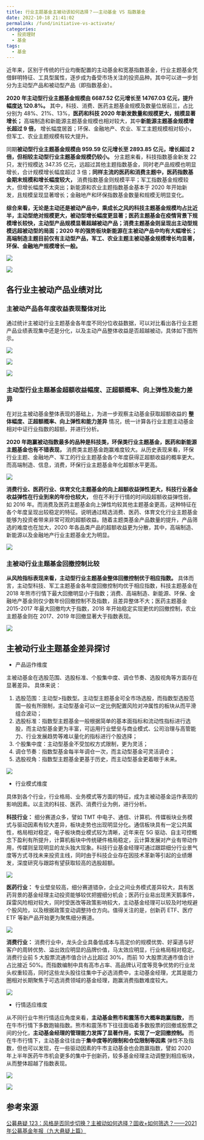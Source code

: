 ```yaml
---
title: 行业主题基金主被动该如何选择？——主动基金 VS 指数基金
date: 2022-10-18 21:41:02
permalink: /fund/initiative-vs-activate/
categories:
  - 投资理财
  - 基金
tags:
  - 基金
---
```


近年来，区别于传统的行业均衡配置的主动基金和宽基指数基金，行业主题基金凭借鲜明特征、工具型属性，逐步成为备受市场关注的投资品种。其中可以进一步划分为主动型产品和被动型产品（即指数基金）。

  

**2020 年主动型行业主题基金规模由 6687.52 亿元增长至 14767.03 亿元，提升幅度达 120.8%。** 其中，科技、消费、医药主题基金规模及数量位居前三，占比分别为 48%、21%、13%，**医药和科技 2020 年新发数量和规模更大，规模显著增长；** 高端制造和新能源主题基金规模也相对较大，其中**新能源主题基金规模增长超过 9 倍，** 增长幅度居首；环保、金融地产、农业、军工主题规模相对较小，但军工、农业主题规模有较大提升。

  

同期**被动型行业主题基金规模由 959.59 亿元增长至 2893.85 亿元，增长超过 2 倍，但相较主动型行业主题基金规模仍较小。** 分主题来看，科技指数基金新发 22 只，发行规模达 347.35 亿元，远超过其他主题指数基金，同时老产品规模也明显增长，合计规模增长幅度超过 3 倍；**同样主流的医药和消费主题中，医药指数基金期末规模和增长幅度较大，** 消费指数基金则规模平平；军工指数基金规模较大，但增长幅度不太突出；新能源和农业主题指数基金基本于 2020 年开始新发，且规模呈现显著增长；金融地产和环保指数基金数量和规模无明显变化。

  

**综合来看，无论是主动还是被动产品中，乘成长之风的科技主题基金规模均占比近半，主动型绝对规模更大，被动型增长幅度更显著；医药主题基金在疫情背景下规模增长较快，主动型产品规模显著超越被动产品；消费主题基金则呈现出主动型规模远超被动型的局面；2020 年的强势板块新能源在主被动产品中均有大幅增长；高端制造主题目前仅有主动型产品，军工、农业主题主被动基金规模增长均显著，环保、金融地产规模增长一般。**

<!-- more -->

![](https://cdn.jsdelivr.net/gh/masantu/statics/images/20221018214425.png)

![](https://cdn.jsdelivr.net/gh/masantu/statics/images/20221018214458.png)

## 各行业主被动产品业绩对比

### 主被动产品各年度收益表现整体对比

通过统计主被动行业主题基金各年度不同分位收益数据，可以对比看出各行业主题产品业绩表现集中还是分化，以及主动产品整体收益是否超越被动，具体如下图所示。

![](https://cdn.jsdelivr.net/gh/masantu/statics/images/20221018214516.png)

  
![](https://cdn.jsdelivr.net/gh/masantu/statics/images/20221018214533.png)

![](https://cdn.jsdelivr.net/gh/masantu/statics/images/20221018214546.png)
  

### 主动型行业主题基金超额收益幅度、正超额概率、向上弹性及能力差异

在对比主被动基金整体表现的基础上，为进一步观察主动基金获取超额收益的 **整体幅度、正超额概率、向上弹性和能力差异** 情况，统一计算各行业主题主动基金相对中证行业指数的超额，并进行分析。

  

**2020 年跑赢被动指数最多的品种是科技类，环保类行业主题基金，医药和新能源主题基金也有不错表现，** 消费类主题基金跑赢难度较大。从历史表现来看，环保行业主题、金融地产、军工的行业主题基金各个年度获得正超额收益的概率更大。而高端制造、信息，消费，环保行业主题基金年化超额水平更高。

  
![](https://cdn.jsdelivr.net/gh/masantu/statics/images/20221018214848.png)
  

**消费行业、医药行业、体育文化主题基金的向上超额收益弹性更大，科技行业基金收益弹性在行业到来的年份也较大，** 但在不利于行情的时间段超额收益弹性弱，如 2016 年。而消费及医药主题基金向上弹性均较其他主题基金更高，这种特征在各个年度呈现出较稳定的特征。说明通过精选消费、医药、体育文化行业主题基金能够为投资者带来非常可观的超额收益。随着主题类基金产品数量的提升，产品筛选的难度也在加大，2020 年各品类产品的超额收益更为分散，其中，高端制造、新能源以及金融地产行业主题基金尤为明显。

  
![](https://cdn.jsdelivr.net/gh/masantu/statics/images/20221018214927.png)
  

### 主被动行业主题基金回撤控制比较

**从风险指标表现来看，主动型行业主题基金整体回撤控制优于相应指数。** 具体而言，主动型科技、军工主题基金各年度回撤控制均优于相应指数，科技主题基金在 2018 年熊市行情下最大回撤明显小于指数；消费、高端制造、新能源、环保、金融地产基金则仅少数年份回撤控制不及指数，且差异整体不大；医药主题基金 2015-2017 年最大回撤均大于指数，2018 年开始稳定实现更优的回撤控制，农业主题基金则在 2017、2019 年回撤显著大于指数表现。

  
![](https://cdn.jsdelivr.net/gh/masantu/statics/images/20221018214939.png)
  

## 主被动行业主题基金差异探讨

- 产品运作维度

主被动基金在选股范围、选股标准、个股集中度、调仓节奏、选股视角等方面存在显著差异。
具体来说：
1. 选股范围：主动型>指数型。主动型主题基金可全市场选股，而指数型选股范围一般有所限制，主动型基金可以一定比例配置风险对冲属性的板块从而平滑组合波动；
2. 选股标准：指数型主题基金一般根据简单的基本面指标和流动性指标进行选股，而主动型基金更为丰富，可运用行业壁垒与商业模式、公司治理与高管能力、行业发展趋势等难以量化的指标进行个股选择；
3. 个股集中度：主动型基金不受加权方式限制，更为灵活；
4. 调仓节奏：指数型基金每半年调仓一次，而主动型基金可灵活调仓；
5. 选股视角：指数型主题基金更基于历史，而主动型基金更着眼于未来。

![](https://cdn.jsdelivr.net/gh/masantu/statics/images/20221018214952.png)

- 行业模式维度

具体到各个行业，行业格局、业务模式等方面的特征，成为主被动基金运作表现的影响因素。以主流的科技、医药、消费行业为例，进行分析。

  

**科技行业：** 细分赛道众多，譬如 TMT 中电子、通信、计算机、传媒板块业务模式与驱动因素有较大差异，板块走势也出现明显分化。通信板块具有一定公共属性，格局相对稳定，电子板块商业模式较为清晰，近年来在 5G 驱动、自主可控概念下盈利有所提升，计算机板块中传统硬件格局稳定，云计算发展对产业有带动作用，传媒则呈现明显的龙头独大现象。科技行业基金经理可通过跟踪细分行业景气度等方式寻找未来投资主线，同时由于科技企业存在因技术革新等引起的业绩爆发，深度研究与跟踪有望获取较高的选股超额。

  
![](https://cdn.jsdelivr.net/gh/masantu/statics/images/20221018215043.png)
  

**医药行业：** 专业壁垒较高，细分赛道错杂，企业之间业务模式差异较大，具有医药背景的基金经理主动投资能够较优把握细分机会；医药行业易出现黑天鹅事件，踩雷风险相对较大，同时受医改等政策影响较大，主动基金经理可以较及时地规避个股风险，以及根据政策变动调整持仓方向。值得关注的是，创新药 ETF、医疗 ETF 等新产品开始更为聚焦细分赛道。

![](https://cdn.jsdelivr.net/gh/masantu/statics/images/20221018215103.png)

**消费行业：** 消费行业中，龙头企业具备低成本与高定价的规模优势、好渠道与好客户的周转优势、溢出效应明显的品牌价值，马太效应明显，行业格局相对稳定。消费行业前 5 大股票流通市值合计占比超过 30%，而前 10 大股票流通市值合计占比接近 50%。而指数编制中具有高市占率、高品牌认可度等竞争优势的行业龙头权重较高，同时这些龙头股往往集中于必选消费中，主动基金经理，尤其是能力圈相对长期聚焦于可选消费领域的基金经理，跑赢消费指数难度较大。

  
![](https://cdn.jsdelivr.net/gh/masantu/statics/images/20221018215125.png)
  

- 行情适应维度

从不同行业牛熊行情适应角度来看，**主动基金熊市和震荡市大概率跑赢指数，** 而在牛市行情下多数跑输指数。熊市和震荡市下往往面临着多数股票的回撤或股票之间的分化，**主动基金经理的管理能力发挥了显著作用，实现了一定回撤控制。** 而在牛市行情下，主动基金往往由于**集中度等的限制和仓位限制等因素** 弹性不及指数，但也可以发现，在一些驱动因素的牛市主动基金也会跑赢指数，譬如 2020 年上半年医药牛市机会更多的集中于创新药，较多基金经理主动调整到相应板块，从而整体超越了指数表现。

![](https://cdn.jsdelivr.net/gh/masantu/statics/images/20221018215157.png)

![](https://cdn.jsdelivr.net/gh/masantu/statics/images/20221018215208.png)

## 参考来源

[公募悬疑 123：风格是否同步切换？主被动如何选择？固收+如何筛选？——2021 年公募基金年报（九大悬疑上篇）](https://mp.weixin.qq.com/s/p5NaDJjgSnGh5jrsrBW_AA)